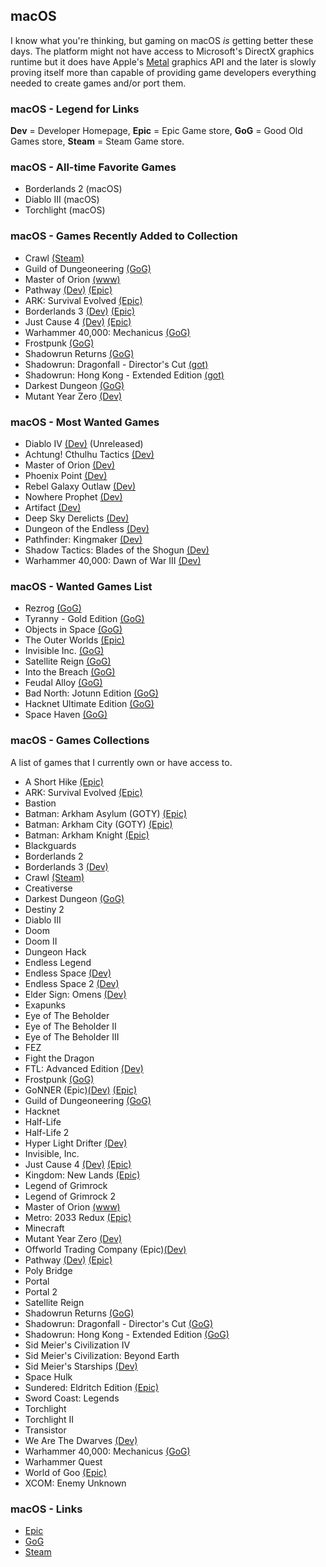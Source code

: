 ## macOS

I know what you're thinking, but gaming on macOS *is* getting better these days. The platform might not have access to
Microsoft's DirectX graphics runtime but it does have Apple's [Metal](https://developer.apple.com/metal/) graphics API 
and the later is slowly proving itself more than capable of providing game developers everything needed to create games 
and/or port them.

### macOS - Legend for Links

**Dev** = Developer Homepage, **Epic** = Epic Game store, **GoG** = Good Old Games store, **Steam** = Steam Game store.

### macOS - All-time Favorite Games

- Borderlands 2 (macOS)
- Diablo III (macOS)
- Torchlight (macOS)

### macOS - Games Recently Added to Collection

- Crawl [(Steam)](https://store.steampowered.com/app/293780/Crawl/)
- Guild of Dungeoneering [(GoG)](http://www.guildofdungeoneering.com/)
- Master of Orion [(www)](http://masteroforion.com/intro)
- Pathway [(Dev)](http://pathway-game.com/) [(Epic)](https://www.epicgames.com/store/en-US/product/pathway/home)
- ARK: Survival Evolved [(Epic)](https://www.epicgames.com/store/en-US/product/ark/home)
- Borderlands 3 [(Dev)](https://boderlands.com) [(Epic)](https://www.epicgames.com/store/en-US/product/borderlands-3/home)
- Just Cause 4 [(Dev)](https://justcause.square-enix-games.com/en-us/) [(Epic)](https://www.epicgames.com/store/en-US/product/just-cause-4/home)
- Warhammer 40,000: Mechanicus [(GoG)](https://www.gog.com/game/warhammer_40000_mechanicus)
- Frostpunk [(GoG)](https://www.gog.com/game/frostpunk)
- Shadowrun Returns [(GoG)](https://www.gog.com/game/shadowrun_returns)
- Shadowrun: Dragonfall - Director's Cut [(got)](https://www.gog.com/game/shadowrun_dragonfall_directors_cut)
- Shadowrun: Hong Kong - Extended Edition [(got)](https://www.gog.com/game/shadowrun_hong_kong_extended_edition)
- Darkest Dungeon [(GoG)](https://www.gog.com/game/darkest_dungeon)
- Mutant Year Zero [(Dev)](https://www.mutantyearzero.com)

### macOS - Most Wanted Games

- Diablo IV [(Dev)](https://diablo.blizzard.com/en-us/) (Unreleased)
- Achtung! Cthulhu Tactics [(Dev)](https://store.steampowered.com/app/874460/Achtung_Cthulhu_Tactics/)
- Master of Orion [(Dev)](https://masteroforion.com)
- Phoenix Point [(Dev)](https://phoenixpoint.info/)
- Rebel Galaxy Outlaw [(Dev)](https://rebel-galaxy.com/)
- Nowhere Prophet [(Dev)](http://www.noprophet.com/)
- Artifact [(Dev)](https://store.steampowered.com/app/583950/Artifact/)
- Deep Sky Derelicts [(Dev)](https://www.snowhoundgames.com/deep-sky-derelicts/)
- Dungeon of the Endless [(Dev)](https://store.steampowered.com/app/249050/Dungeon_of_the_Endless/)
- Pathfinder: Kingmaker [(Dev)](https://owlcatgames.com)
- Shadow Tactics: Blades of the Shogun [(Dev)](http://www.mimimi-productions.de/shadow_tactics_micro/)
- Warhammer 40,000: Dawn of War III [(Dev)](https://www.dawnofwar.com)

### macOS - Wanted Games List

- Rezrog [(GoG)](https://www.gog.com/game/rezrog)
- Tyranny - Gold Edition [(GoG)](https://www.gog.com/game/tyranny_gold_edition)
- Objects in Space [(GoG)](https://www.gog.com/game/objects_in_space)
- The Outer Worlds [(Epic)](https://www.epicgames.com/store/en-US/product/the-outer-worlds/home)
- Invisible Inc. [(GoG)](https://www.gog.com/game/invisible_inc)
- Satellite Reign [(GoG)](https://www.gog.com/game/satellite_reign)
- Into the Breach [(GoG)](https://www.gog.com/game/into_the_breach)
- Feudal Alloy [(GoG)](https://www.gog.com/game/feudal_alloy)
- Bad North: Jotunn Edition [(GoG)](https://www.gog.com/game/bad_north)
- Hacknet Ultimate Edition [(GoG)](https://www.gog.com/game/hacknet_ultimate_edition)
- Space Haven [(GoG)](https://www.gog.com/game/space_haven)

### macOS - Games Collections

A list of games that I currently own or have access to.

- A Short Hike [(Epic)](https://www.epicgames.com/store/en-US/product/a-short-hike/home)
- ARK: Survival Evolved [(Epic)](https://www.epicgames.com/store/en-US/product/ark/home)
- Bastion
- Batman: Arkham Asylum (GOTY) [(Epic)](https://www.epicgames.com/store/en-US/product/batman-arkham-asylum/home)
- Batman: Arkham City (GOTY) [(Epic)](https://www.epicgames.com/store/en-US/product/batman-arkham-city/home)
- Batman: Arkham Knight [(Epic)](https://www.epicgames.com/store/en-US/product/batman-arkham-knight/home)
- Blackguards
- Borderlands 2
- Borderlands 3 [(Dev)](https://boderlands.com)
- Crawl [(Steam)](https://store.steampowered.com/app/293780/Crawl/)
- Creativerse
- Darkest Dungeon [(GoG)](https://www.gog.com/game/darkest_dungeon)
- Destiny 2
- Diablo III
- Doom
- Doom II
- Dungeon Hack
- Endless Legend
- Endless Space [(Dev)](https://www.endless-space.com)
- Endless Space 2 [(Dev)](https://www.endless-space.com)
- Elder Sign: Omens [(Dev)](https://www.fantasyflightgames.com/en/products/elder-sign-omens/)
- Exapunks
- Eye of The Beholder
- Eye of The Beholder II
- Eye of The Beholder III
- FEZ
- Fight the Dragon
- FTL: Advanced Edition [(Dev)](https://subsetgames.com/ftl.html)
- Frostpunk [(GoG)](https://www.gog.com/game/frostpunk)
- GoNNER (Epic)[(Dev)](https://www.gonnergame.com/) [(Epic)](https://www.epicgames.com/store/en-US/product/gonner/home)
- Guild of Dungeoneering [(GoG)](http://www.guildofdungeoneering.com/)
- Hacknet
- Half-Life
- Half-Life 2
- Hyper Light Drifter [(Dev)](https://heartmachine.com/hyper-light)
- Invisible, Inc.
- Just Cause 4 [(Dev)](https://justcause.square-enix-games.com/en-us/) [(Epic)](https://www.epicgames.com/store/en-US/product/just-cause-4/home)
- Kingdom: New Lands [(Epic)](https://www.epicgames.com/store/en-US/product/kingdom-new-lands/home)
- Legend of Grimrock
- Legend of Grimrock 2
- Master of Orion [(www)](http://masteroforion.com/intro)
- Metro: 2033 Redux [(Epic)](https://www.epicgames.com/store/en-US/product/metro-2033-redux/home)
- Minecraft
- Mutant Year Zero [(Dev)](https://www.mutantyearzero.com)
- Offworld Trading Company (Epic)[(Dev)](https://www.offworldgame.com)
- Pathway [(Dev)](http://pathway-game.com/) [(Epic)](https://www.epicgames.com/store/en-US/product/pathway/home)
- Poly Bridge
- Portal
- Portal 2
- Satellite Reign
- Shadowrun Returns [(GoG)](https://www.gog.com/game/shadowrun_returns)
- Shadowrun: Dragonfall - Director's Cut [(GoG)](https://www.gog.com/game/shadowrun_dragonfall_directors_cut)
- Shadowrun: Hong Kong - Extended Edition [(GoG)](https://www.gog.com/game/shadowrun_hong_kong_extended_edition)
- Sid Meier's Civilization IV
- Sid Meier's Civilization: Beyond Earth
- Sid Meier's Starships [(Dev)](https://www.2k.com/en-US/game/sid-meiers-starships/)
- Space Hulk
- Sundered: Eldritch Edition [(Epic)](https://www.epicgames.com/store/en-US/product/sundered-eldritch-edition/home)
- Sword Coast: Legends
- Torchlight
- Torchlight II
- Transistor 
- We Are The Dwarves [(Dev)](http://wearethedwarves.com/press/#description)
- Warhammer 40,000: Mechanicus [(GoG)](https://www.gog.com/game/warhammer_40000_mechanicus)
- Warhammer Quest
- World of Goo [(Epic)](https://www.epicgames.com/store/en-US/product/world-of-goo/home)
- XCOM: Enemy Unknown

### macOS - Links

- [Epic](https://www.epicgames.com/store/en-US)
- [GoG](https://www.gog.com/)
- [Steam](https://store.steampowered.com/)

